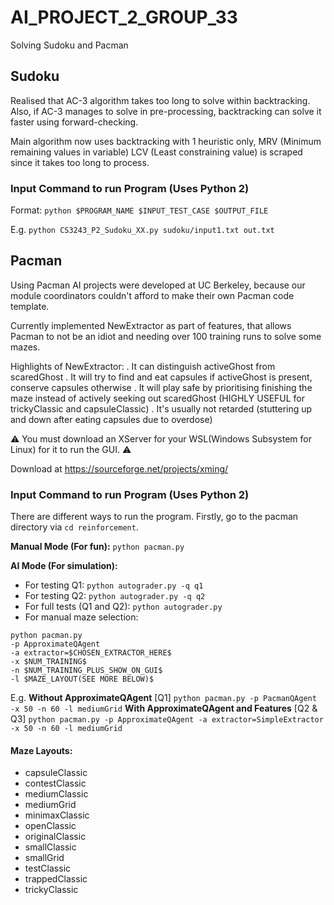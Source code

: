 # AI_PROJECT_2_GROUP_33
Solving Sudoku and Pacman

## Sudoku
Realised that AC-3 algorithm takes too long to solve within backtracking.
Also, if AC-3 manages to solve in pre-processing, backtracking can solve it faster using forward-checking.

Main algorithm now uses backtracking with 1 heuristic only, MRV (Minimum remaining values in variable)
LCV (Least constraining value) is scraped since it takes too long to process.

### Input Command to run Program (Uses Python 2)

Format: `python $PROGRAM_NAME $INPUT_TEST_CASE $OUTPUT_FILE`

E.g. `python CS3243_P2_Sudoku_XX.py sudoku/input1.txt out.txt`

## Pacman
Using Pacman AI projects were developed at UC Berkeley, because our module coordinators couldn't afford to make their own Pacman code template.

Currently implemented NewExtractor as part of features, that allows Pacman to not be an idiot and needing over 100 training runs to solve some mazes.

Highlights of NewExtractor:
. It can distinguish activeGhost from scaredGhost
. It will try to find and eat capsules if activeGhost is present, conserve capsules otherwise
. It will play safe by prioritising finishing the maze instead of actively seeking out scaredGhost (HIGHLY USEFUL for trickyClassic and capsuleClassic)
. It's usually not retarded (stuttering up and down after eating capsules due to overdose)



:warning: You must download an XServer for your WSL(Windows Subsystem for Linux) for it to run the GUI. :warning:

Download at https://sourceforge.net/projects/xming/

### Input Command to run Program (Uses Python 2)

There are different ways to run the program.
Firstly, go to the pacman directory via `cd reinforcement`.

**Manual Mode (For fun):**
`python pacman.py`

**AI Mode (For simulation):**
* For testing Q1: `python autograder.py -q q1`
* For testing Q2: `python autograder.py -q q2`
* For full tests (Q1 and Q2): `python autograder.py`
* For manual maze selection: 
```
python pacman.py 
-p ApproximateQAgent 
-a extractor=$CHOSEN_EXTRACTOR_HERE$ 
-x $NUM_TRAINING$ 
-n $NUM_TRAINING_PLUS_SHOW_ON_GUI$ 
-l $MAZE_LAYOUT(SEE MORE BELOW)$
```
E.g.
**Without ApproximateQAgent** [Q1]
`python pacman.py -p PacmanQAgent -x 50 -n 60 -l mediumGrid`
**With ApproximateQAgent and Features** [Q2 & Q3]
`python pacman.py -p ApproximateQAgent -a extractor=SimpleExtractor -x 50 -n 60 -l mediumGrid`

#### Maze Layouts:
* capsuleClassic
* contestClassic
* mediumClassic
* mediumGrid
* minimaxClassic
* openClassic
* originalClassic
* smallClassic
* smallGrid
* testClassic
* trappedClassic
* trickyClassic

